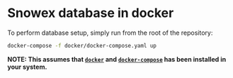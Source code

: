 # Snowex database in docker

To perform database setup, simply run from the root of the repository:

```bash
docker-compose -f docker/docker-compose.yaml up
```

**NOTE: This assumes that [`docker`](https://docs.docker.com/get-docker/) and [`docker-compose`](https://docs.docker.com/compose/) has been installed in your system.**

